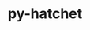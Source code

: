 ---
title: "py-hatchet"
layout: cache
categories: [package, develop]
meta: {"versions": ["1.4.0"], "compilers": ["gcc@=7.5.0"], "oss": ["ubuntu18.04"], "platforms": ["linux"], "targets": ["x86_64_v3"], "stacks": ["radiuss", "root"], "num_specs": 13, "num_specs_by_stack": {"radiuss": 13, "root": 13}}
spec_details: [{"hash": "2vxhcpcaxop2gfvarw2oz6y6kd6j7lp2", "compiler": "gcc@=7.5.0", "versions": ["1.4.0"], "os": "ubuntu18.04", "platform": "linux", "target": "x86_64_v3", "variants": ["build_system=python_pip"], "stacks": ["radiuss", "root"], "size": "-", "tarball": "https://binaries.spack.io/develop/build_cache/linux-ubuntu18.04-x86_64_v3/gcc-7.5.0/py-hatchet-1.4.0/linux-ubuntu18.04-x86_64_v3-gcc-7.5.0-py-hatchet-1.4.0-2vxhcpcaxop2gfvarw2oz6y6kd6j7lp2.spack"}, {"hash": "3clog57pezw3nhipqt6iq5xgfrlsill2", "compiler": "gcc@=7.5.0", "versions": ["1.4.0"], "os": "ubuntu18.04", "platform": "linux", "target": "x86_64_v3", "variants": ["build_system=python_pip"], "stacks": ["radiuss", "root"], "size": "-", "tarball": "https://binaries.spack.io/develop/build_cache/linux-ubuntu18.04-x86_64_v3/gcc-7.5.0/py-hatchet-1.4.0/linux-ubuntu18.04-x86_64_v3-gcc-7.5.0-py-hatchet-1.4.0-3clog57pezw3nhipqt6iq5xgfrlsill2.spack"}, {"hash": "6t7bxovbunp6xztjvfbqisjbqynqcvpp", "compiler": "gcc@=7.5.0", "versions": ["1.4.0"], "os": "ubuntu18.04", "platform": "linux", "target": "x86_64_v3", "variants": ["build_system=python_pip"], "stacks": ["radiuss", "root"], "size": "-", "tarball": "https://binaries.spack.io/develop/build_cache/linux-ubuntu18.04-x86_64_v3/gcc-7.5.0/py-hatchet-1.4.0/linux-ubuntu18.04-x86_64_v3-gcc-7.5.0-py-hatchet-1.4.0-6t7bxovbunp6xztjvfbqisjbqynqcvpp.spack"}, {"hash": "bhube5azkswymaht3ait7ruwvkiiz3q6", "compiler": "gcc@=7.5.0", "versions": ["1.4.0"], "os": "ubuntu18.04", "platform": "linux", "target": "x86_64_v3", "variants": ["build_system=python_pip"], "stacks": ["radiuss", "root"], "size": "-", "tarball": "https://binaries.spack.io/develop/build_cache/linux-ubuntu18.04-x86_64_v3/gcc-7.5.0/py-hatchet-1.4.0/linux-ubuntu18.04-x86_64_v3-gcc-7.5.0-py-hatchet-1.4.0-bhube5azkswymaht3ait7ruwvkiiz3q6.spack"}, {"hash": "gxc47ywrl7r6kxezcqr44leqabsy73mh", "compiler": "gcc@=7.5.0", "versions": ["1.4.0"], "os": "ubuntu18.04", "platform": "linux", "target": "x86_64_v3", "variants": ["build_system=python_pip"], "stacks": ["radiuss", "root"], "size": "-", "tarball": "https://binaries.spack.io/develop/build_cache/linux-ubuntu18.04-x86_64_v3/gcc-7.5.0/py-hatchet-1.4.0/linux-ubuntu18.04-x86_64_v3-gcc-7.5.0-py-hatchet-1.4.0-gxc47ywrl7r6kxezcqr44leqabsy73mh.spack"}, {"hash": "mkhddn75a4f2pm7l2fqhotqdbibhfx5b", "compiler": "gcc@=7.5.0", "versions": ["1.4.0"], "os": "ubuntu18.04", "platform": "linux", "target": "x86_64_v3", "variants": ["build_system=python_pip"], "stacks": ["radiuss", "root"], "size": "-", "tarball": "https://binaries.spack.io/develop/build_cache/linux-ubuntu18.04-x86_64_v3/gcc-7.5.0/py-hatchet-1.4.0/linux-ubuntu18.04-x86_64_v3-gcc-7.5.0-py-hatchet-1.4.0-mkhddn75a4f2pm7l2fqhotqdbibhfx5b.spack"}, {"hash": "mkzhmyfjn3yqabvz7abrsaydlewzdu64", "compiler": "gcc@=7.5.0", "versions": ["1.4.0"], "os": "ubuntu18.04", "platform": "linux", "target": "x86_64_v3", "variants": ["build_system=python_pip"], "stacks": ["radiuss", "root"], "size": "-", "tarball": "https://binaries.spack.io/develop/build_cache/linux-ubuntu18.04-x86_64_v3/gcc-7.5.0/py-hatchet-1.4.0/linux-ubuntu18.04-x86_64_v3-gcc-7.5.0-py-hatchet-1.4.0-mkzhmyfjn3yqabvz7abrsaydlewzdu64.spack"}, {"hash": "n7gpdbv47qfozp3e3jgmfwymce4stlz2", "compiler": "gcc@=7.5.0", "versions": ["1.4.0"], "os": "ubuntu18.04", "platform": "linux", "target": "x86_64_v3", "variants": ["build_system=python_pip"], "stacks": ["radiuss", "root"], "size": "-", "tarball": "https://binaries.spack.io/develop/build_cache/linux-ubuntu18.04-x86_64_v3/gcc-7.5.0/py-hatchet-1.4.0/linux-ubuntu18.04-x86_64_v3-gcc-7.5.0-py-hatchet-1.4.0-n7gpdbv47qfozp3e3jgmfwymce4stlz2.spack"}, {"hash": "nrytk6gia2pdjlbokm5mn445heldabwa", "compiler": "gcc@=7.5.0", "versions": ["1.4.0"], "os": "ubuntu18.04", "platform": "linux", "target": "x86_64_v3", "variants": ["build_system=python_pip"], "stacks": ["radiuss", "root"], "size": "-", "tarball": "https://binaries.spack.io/develop/build_cache/linux-ubuntu18.04-x86_64_v3/gcc-7.5.0/py-hatchet-1.4.0/linux-ubuntu18.04-x86_64_v3-gcc-7.5.0-py-hatchet-1.4.0-nrytk6gia2pdjlbokm5mn445heldabwa.spack"}, {"hash": "vwg5gxlnvwlb6nkvglsxclv7k4elm4d2", "compiler": "gcc@=7.5.0", "versions": ["1.4.0"], "os": "ubuntu18.04", "platform": "linux", "target": "x86_64_v3", "variants": ["build_system=python_pip"], "stacks": ["radiuss", "root"], "size": "-", "tarball": "https://binaries.spack.io/develop/build_cache/linux-ubuntu18.04-x86_64_v3/gcc-7.5.0/py-hatchet-1.4.0/linux-ubuntu18.04-x86_64_v3-gcc-7.5.0-py-hatchet-1.4.0-vwg5gxlnvwlb6nkvglsxclv7k4elm4d2.spack"}, {"hash": "xtrr6ybtpbqk2cgmeu6pw5pohiqjfxee", "compiler": "gcc@=7.5.0", "versions": ["1.4.0"], "os": "ubuntu18.04", "platform": "linux", "target": "x86_64_v3", "variants": ["build_system=python_pip"], "stacks": ["radiuss", "root"], "size": "-", "tarball": "https://binaries.spack.io/develop/build_cache/linux-ubuntu18.04-x86_64_v3/gcc-7.5.0/py-hatchet-1.4.0/linux-ubuntu18.04-x86_64_v3-gcc-7.5.0-py-hatchet-1.4.0-xtrr6ybtpbqk2cgmeu6pw5pohiqjfxee.spack"}, {"hash": "yb7rgnoge7zdjmc3tnj2otq5knvmbazq", "compiler": "gcc@=7.5.0", "versions": ["1.4.0"], "os": "ubuntu18.04", "platform": "linux", "target": "x86_64_v3", "variants": ["build_system=python_pip"], "stacks": ["radiuss", "root"], "size": "-", "tarball": "https://binaries.spack.io/develop/build_cache/linux-ubuntu18.04-x86_64_v3/gcc-7.5.0/py-hatchet-1.4.0/linux-ubuntu18.04-x86_64_v3-gcc-7.5.0-py-hatchet-1.4.0-yb7rgnoge7zdjmc3tnj2otq5knvmbazq.spack"}, {"hash": "znslhxvrr2cqbaateempx4ip5lt7alw5", "compiler": "gcc@=7.5.0", "versions": ["1.4.0"], "os": "ubuntu18.04", "platform": "linux", "target": "x86_64_v3", "variants": ["build_system=python_pip"], "stacks": ["radiuss", "root"], "size": "-", "tarball": "https://binaries.spack.io/develop/build_cache/linux-ubuntu18.04-x86_64_v3/gcc-7.5.0/py-hatchet-1.4.0/linux-ubuntu18.04-x86_64_v3-gcc-7.5.0-py-hatchet-1.4.0-znslhxvrr2cqbaateempx4ip5lt7alw5.spack"}]
---